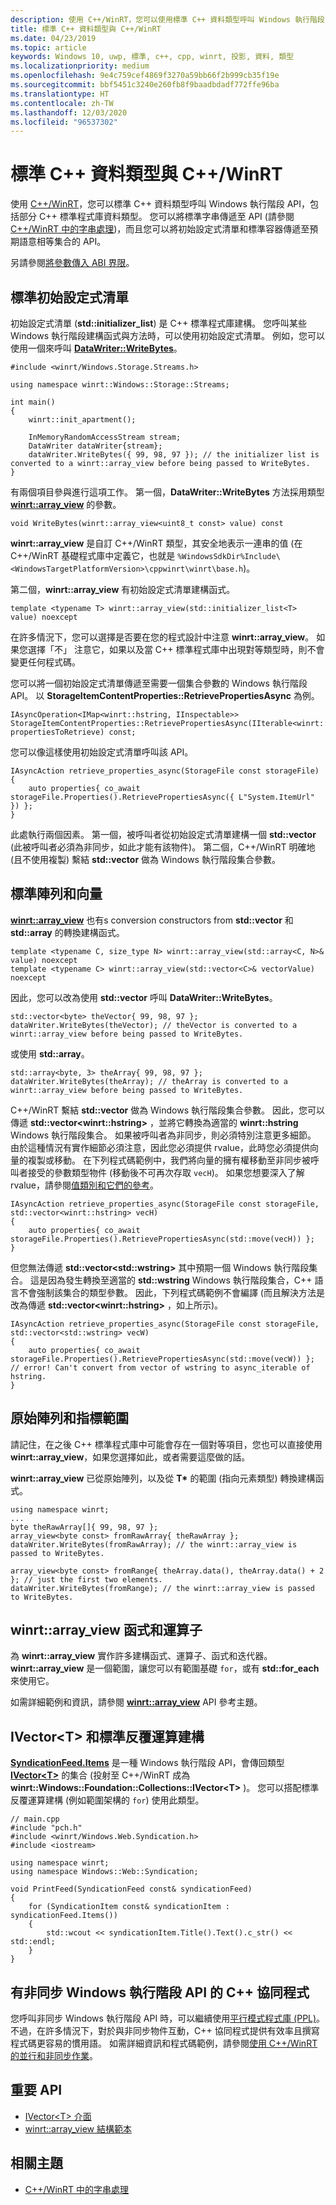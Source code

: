 ```yaml
---
description: 使用 C++/WinRT，您可以使用標準 C++ 資料類型呼叫 Windows 執行階段 API。
title: 標準 C++ 資料類型與 C++/WinRT
ms.date: 04/23/2019
ms.topic: article
keywords: Windows 10, uwp, 標準, c++, cpp, winrt, 投影, 資料, 類型
ms.localizationpriority: medium
ms.openlocfilehash: 9e4c759cef4869f3270a59bb66f2b999cb35f19e
ms.sourcegitcommit: bbf5451c3240e260fb8f9baadbdadf772ffe96ba
ms.translationtype: HT
ms.contentlocale: zh-TW
ms.lasthandoff: 12/03/2020
ms.locfileid: "96537302"
---
```

# <a name="standard-c-data-types-and-cwinrt"></a>標準 C++ 資料類型與 C++/WinRT

使用 [C++/WinRT](./intro-to-using-cpp-with-winrt.md)，您可以標準 C++ 資料類型呼叫 Windows 執行階段 API，包括部分 C++ 標準程式庫資料類型。 您可以將標準字串傳遞至 API (請參閱 [C++/WinRT 中的字串處理](strings.md))，而且您可以將初始設定式清單和標準容器傳遞至預期語意相等集合的 API。

另請參閱[將參數傳入 ABI 界限](./pass-parms-to-abi.md)。

## <a name="standard-initializer-lists"></a>標準初始設定式清單
初始設定式清單 (**std::initializer_list**) 是 C++ 標準程式庫建構。 您呼叫某些 Windows 執行階段建構函式與方法時，可以使用初始設定式清單。 例如，您可以使用一個來呼叫 [**DataWriter::WriteBytes**](/uwp/api/windows.storage.streams.datawriter.writebytes)。

```cppwinrt
#include <winrt/Windows.Storage.Streams.h>

using namespace winrt::Windows::Storage::Streams;

int main()
{
    winrt::init_apartment();

    InMemoryRandomAccessStream stream;
    DataWriter dataWriter{stream};
    dataWriter.WriteBytes({ 99, 98, 97 }); // the initializer list is converted to a winrt::array_view before being passed to WriteBytes.
}
```

有兩個項目參與進行這項工作。 第一個，**DataWriter::WriteBytes** 方法採用類型 [**winrt::array_view**](/uwp/cpp-ref-for-winrt/array-view) 的參數。

```cppwinrt
void WriteBytes(winrt::array_view<uint8_t const> value) const
```

**winrt::array_view** 是自訂 C++/WinRT 類型，其安全地表示一連串的值 (在 C++/WinRT 基礎程式庫中定義它，也就是 `%WindowsSdkDir%Include\<WindowsTargetPlatformVersion>\cppwinrt\winrt\base.h`)。

第二個，**winrt::array_view** 有初始設定式清單建構函式。

```cppwinrt
template <typename T> winrt::array_view(std::initializer_list<T> value) noexcept
```

在許多情況下，您可以選擇是否要在您的程式設計中注意 **winrt::array_view**。 如果您選擇「不」  注意它，如果以及當 C++ 標準程式庫中出現對等類型時，則不會變更任何程式碼。

您可以將一個初始設定式清單傳遞至需要一個集合參數的 Windows 執行階段 API。 以 **StorageItemContentProperties::RetrievePropertiesAsync** 為例。

```cppwinrt
IAsyncOperation<IMap<winrt::hstring, IInspectable>> StorageItemContentProperties::RetrievePropertiesAsync(IIterable<winrt::hstring> propertiesToRetrieve) const;
```

您可以像這樣使用初始設定式清單呼叫該 API。

```cppwinrt
IAsyncAction retrieve_properties_async(StorageFile const storageFile)
{
    auto properties{ co_await storageFile.Properties().RetrievePropertiesAsync({ L"System.ItemUrl" }) };
}
```

此處執行兩個因素。 第一個，被呼叫者從初始設定式清單建構一個 **std::vector** (此被呼叫者必須為非同步，如此才能有該物件)。 第二個，C++/WinRT 明確地 (且不使用複製) 繫結 **std::vector** 做為 Windows 執行階段集合參數。

## <a name="standard-arrays-and-vectors"></a>標準陣列和向量
[**winrt::array_view**](/uwp/cpp-ref-for-winrt/array-view) 也有s conversion constructors from **std::vector** 和 **std::array** 的轉換建構函式。

```cppwinrt
template <typename C, size_type N> winrt::array_view(std::array<C, N>& value) noexcept
template <typename C> winrt::array_view(std::vector<C>& vectorValue) noexcept
```

因此，您可以改為使用 **std::vector** 呼叫 **DataWriter::WriteBytes**。

```cppwinrt
std::vector<byte> theVector{ 99, 98, 97 };
dataWriter.WriteBytes(theVector); // theVector is converted to a winrt::array_view before being passed to WriteBytes.
```

或使用 **std::array**。

```cppwinrt
std::array<byte, 3> theArray{ 99, 98, 97 };
dataWriter.WriteBytes(theArray); // theArray is converted to a winrt::array_view before being passed to WriteBytes.
```

C++/WinRT 繫結 **std::vector** 做為 Windows 執行階段集合參數。 因此，您可以傳遞 **std::vector&lt;winrt::hstring&gt;** ，並將它轉換為適當的 **winrt::hstring** Windows 執行階段集合。 如果被呼叫者為非同步，則必須特別注意更多細節。 由於這種情況有實作細節必須注意，因此您必須提供 rvalue，此時您必須提供向量的複製或移動。 在下列程式碼範例中，我們將向量的擁有權移動至非同步被呼叫者接受的參數類型物件 (移動後不可再次存取 `vecH`)。 如果您想要深入了解 rvalue，請參閱[值類別和它們的參考](cpp-value-categories.md)。

```cppwinrt
IAsyncAction retrieve_properties_async(StorageFile const storageFile, std::vector<winrt::hstring> vecH)
{
    auto properties{ co_await storageFile.Properties().RetrievePropertiesAsync(std::move(vecH)) };
}
```

但您無法傳遞 **std::vector&lt;std::wstring&gt;** 其中預期一個 Windows 執行階段集合。 這是因為發生轉換至適當的 **std::wstring** Windows 執行階段集合，C++ 語言不會強制該集合的類型參數。 因此，下列程式碼範例不會編譯 (而且解決方法是改為傳遞 **std::vector&lt;winrt::hstring&gt;** ，如上所示)。

```cppwinrt
IAsyncAction retrieve_properties_async(StorageFile const storageFile, std::vector<std::wstring> vecW)
{
    auto properties{ co_await storageFile.Properties().RetrievePropertiesAsync(std::move(vecW)) }; // error! Can't convert from vector of wstring to async_iterable of hstring.
}
```

## <a name="raw-arrays-and-pointer-ranges"></a>原始陣列和指標範圍
請記住，在之後 C++ 標準程式庫中可能會存在一個對等項目，您也可以直接使用 **winrt::array_view**，如果您選擇如此，或者需要這麼做的話。

**winrt::array_view** 已從原始陣列，以及從 **T&ast;** 的範圍 (指向元素類型) 轉換建構函式。

```cppwinrt
using namespace winrt;
...
byte theRawArray[]{ 99, 98, 97 };
array_view<byte const> fromRawArray{ theRawArray };
dataWriter.WriteBytes(fromRawArray); // the winrt::array_view is passed to WriteBytes.

array_view<byte const> fromRange{ theArray.data(), theArray.data() + 2 }; // just the first two elements.
dataWriter.WriteBytes(fromRange); // the winrt::array_view is passed to WriteBytes.
```

## <a name="winrtarray_view-functions-and-operators"></a>winrt::array_view 函式和運算子
為 **winrt::array_view** 實作許多建構函式、運算子、函式和迭代器。 **winrt::array_view** 是一個範圍，讓您可以有範圍基礎 `for`，或有 **std::for_each** 來使用它。

如需詳細範例和資訊，請參閱 [**winrt::array_view**](/uwp/cpp-ref-for-winrt/array-view) API 參考主題。

## <a name="ivectorlttgt-and-standard-iteration-constructs"></a>**IVector&lt;T&gt;** 和標準反覆運算建構
[**SyndicationFeed.Items**](/uwp/api/windows.web.syndication.syndicationfeed.items) 是一種 Windows 執行階段 API，會傳回類型 [**IVector&lt;T&gt;**](/uwp/api/windows.foundation.collections.ivector_t_) 的集合 (投射至 C++/WinRT 成為 **winrt::Windows::Foundation::Collections::IVector&lt;T&gt;** )。 您可以搭配標準反覆運算建構 (例如範圍架構的 `for`) 使用此類型。

```cppwinrt
// main.cpp
#include "pch.h"
#include <winrt/Windows.Web.Syndication.h>
#include <iostream>

using namespace winrt;
using namespace Windows::Web::Syndication;

void PrintFeed(SyndicationFeed const& syndicationFeed)
{
    for (SyndicationItem const& syndicationItem : syndicationFeed.Items())
    {
        std::wcout << syndicationItem.Title().Text().c_str() << std::endl;
    }
}
```

## <a name="c-coroutines-with-asynchronous-windows-runtime-apis"></a>有非同步 Windows 執行階段 API 的 C++ 協同程式
您呼叫非同步 Windows 執行階段 API 時，可以繼續使用[平行模式程式庫 (PPL)](/cpp/parallel/concrt/parallel-patterns-library-ppl)。 不過，在許多情況下，對於與非同步物件互動，C++ 協同程式提供有效率且撰寫程式碼更容易的慣用語。 如需詳細資訊和程式碼範例，請參閱[使用 C++/WinRT 的並行和非同步作業](concurrency.md)。

## <a name="important-apis"></a>重要 API
* [IVector&lt;T&gt; 介面](/uwp/api/windows.foundation.collections.ivector_t_)
* [winrt::array_view 結構範本](/uwp/cpp-ref-for-winrt/array-view)

## <a name="related-topics"></a>相關主題
* [C++/WinRT 中的字串處理](strings.md)